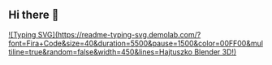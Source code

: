 ## Hi there 👋
[![Typing SVG](https://readme-typing-svg.demolab.com/?font=Fira+Code&size=40&duration=5500&pause=1500&color=00FF00&multiline=true&random=false&width=450&lines=Hajtuszko Blender 3D!)](https://git.io/typing-svg)
<!--
**hajtuszko/hajtuszko** is a ✨ _special_ ✨ repository because its `README.md` (this file) appears on your GitHub profile.

Here are some ideas to get you started:

- 🔭 I’m currently working on ...
- 🌱 I’m currently learning ...
- 👯 I’m looking to collaborate on ...
- 🤔 I’m looking for help with ...
- 💬 Ask me about ...
- 📫 How to reach me: ...
- 😄 Pronouns: ...
- ⚡ Fun fact: ...
-->
